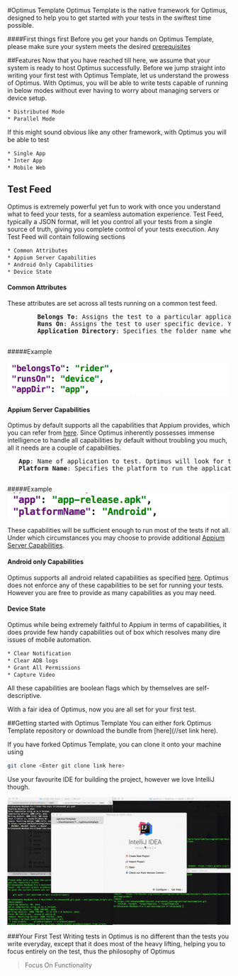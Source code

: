 #Optimus Template
Optimus Template is the native framework for Optimus, designed to help you
to get started with your tests in the swiftest time possible.

####First things first
Before you get your hands on Optimus Template, please make sure your system meets the desired
[prerequisites](Prerequisites.md)

##Features
Now that you have reached till here, we assume that your system is ready to host Optimus successfully. Before we jump straight into writing your first test with Optimus Template, let us understand the prowess of Optimus.
With Optimus, you will be able to write tests capable of running in below modes without ever having to worry about managing servers or device setup.

    * Distributed Mode
    * Parallel Mode

If this might sound obvious like any other framework, with Optimus you will be able to test

    * Single App
    * Inter App
    * Mobile Web

## Test Feed
Optimus is extremely powerful yet fun to work with
once you understand what to feed your tests, for a seamless automation experience.
Test Feed, typically a JSON format, will let you control all your tests from a single source of truth,
giving you complete control of your tests execution. Any Test Feed will contain following sections

    * Common Attributes
    * Appium Server Capabilities
    * Android Only Capabilities
    * Device State

#### Common Attributes
These attributes are set across all tests running on a common test feed.

   <pre>
        <b>Belongs To</b>: Assigns the test to a particular application.
        <b>Runs On</b>: Assigns the test to user specific device. You can choose to run your tests either on device or emulator.
        <b>Application Directory</b>: Specifies the folder name where the application under test is placed.
       </pre>

#####Example

![](docs/CommonAttibutes.png)



#### Appium Server Capabilities 
Optimus by default supports all the capabilities that Appium provides, which you can refer from [here](https://github.com/appium/appium/blob/master/docs/en/writing-running-appium/caps.md).
Since Optimus inherently possesses immense intelligence to handle all capabilities by default without troubling you much,
all it needs are a couple of capabilities.


  <pre>
   <b>App</b>: Name of application to test. Optimus will look for this app under the “appDir” folder specified as part of common attributes.
   <b>Platform Name</b>: Specifies the platform to run the application on.
   </pre>

#####Example 
![](docs/AppiumServerCapabilities.png)

These capabilities will be sufficient enough to run most of the tests if not all.
Under which circumstances you may choose to provide additional
[Appium Server Capabilities](https://github.com/appium/appium/blob/master/docs/en/writing-running-appium/caps.md).

#### Android only Capabilities 
Optimus supports all android related capabilities as specified [here](https://github.com/appium/appium/blob/master/docs/en/writing-running-appium/caps.md).
Optimus does not enforce any of these capabilities to be set for running your tests.
However you are free to provide as many capabilities as you may need.

#### Device State
Optimus while being extremely faithful to Appium in terms of capabilities,
it does provide few handy capabilities out of box which resolves many dire issues of mobile automation.

    * Clear Notification
    * Clear ADB logs
    * Grant All Permissions
    * Capture Video

All these capabilities are boolean flags which by themselves are self-descriptive.

With a fair idea of Optimus, now you are all set for your first test.

##Getting started with Optimus Template
You can either fork Optimus Template repository or download the bundle from [here](//set link here).

If you have forked Optimus Template, you can clone it onto your machine using

```bash
git clone <Enter git clone link here>
```

Use your favourite IDE for building the project, however we love
IntelliJ though.

![](ImportProject.gif)

###Your First Test
Writing tests in Optimus is no different than the tests you write everyday,
except that it does most of the heavy lifting, helping you to focus entirely on the test, 
thus the philosophy of Optimus

> Focus On Functionality
